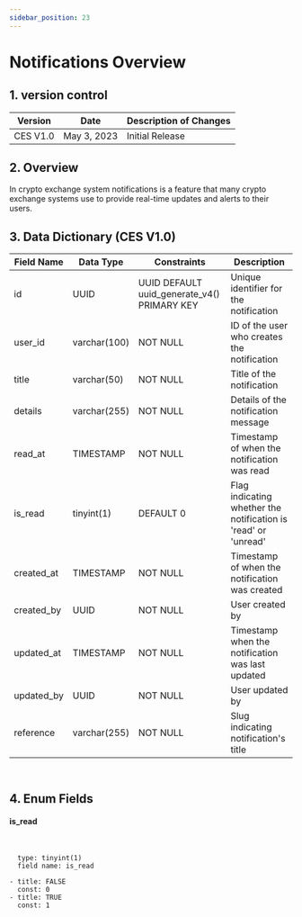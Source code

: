 ```yaml
---
sidebar_position: 23
---
```


# Notifications Overview

## 1. version control

| Version  | Date        | Description of Changes |
| -------- | ----------- | ---------------------- |
| CES V1.0 | May 3, 2023 | Initial Release        |

## 2. Overview

In crypto exchange system notifications is a feature that many crypto exchange systems use to
provide real-time updates and alerts to their users.

## 3. Data Dictionary (CES V1.0)

| Field Name      | Data Type      | Constraints                                 | Description                                                     |
| --------------- | -------------- | ------------------------------------------- | --------------------------------------------------------------- |
| id              | UUID           | UUID DEFAULT uuid_generate_v4() PRIMARY KEY | Unique identifier for the notification                       |
| user_id         | varchar(100)   |  NOT NULL                                   | ID of the user who creates  the notification                       |
| title            | varchar(50)   | NOT NULL                                    | Title of the notification                       |
| details          | varchar(255)  | NOT NULL                                    | Details of the notification message                            |
| read_at          | TIMESTAMP     | NOT NULL                                    | Timestamp of when the notification was read               |
| is_read          | tinyint(1)    | DEFAULT 0                                   | Flag indicating whether the notification is 'read' or 'unread'|
| created_at      | TIMESTAMP      | NOT NULL                                    | Timestamp of when the notification was created           |
| created_by      | UUID           | NOT NULL                                    | User created by                                 |
| updated_at      | TIMESTAMP      | NOT NULL                                    | Timestamp when the notification was last updated      |
| updated_by      | UUID           | NOT NULL                                    | User updated by                                 |
| reference       | varchar(255)   | NOT NULL                                    | Slug indicating notification's title               |

`
`

## 4. Enum Fields

#### **is_read**

&nbsp;

      type: tinyint(1)
      field name: is_read

    - title: FALSE
      const: 0
    - title: TRUE
      const: 1
